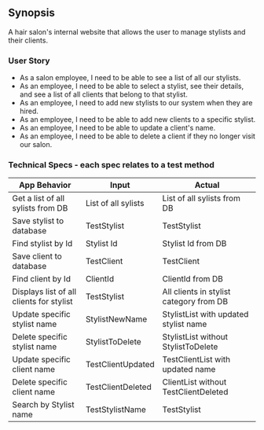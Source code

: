 ## Synopsis

A hair salon's internal website that allows the user to manage stylists and their clients.


### User Story


- As a salon employee, I need to be able to see a list of all our stylists.
- As an employee, I need to be able to select a stylist, see their details, and see a list of all clients that belong to that stylist.
- As an employee, I need to add new stylists to our system when they are hired.
- As an employee, I need to be able to add new clients to a specific stylist.
- As an employee, I need to be able to update a client's name.
- As an employee, I need to be able to delete a client if they no longer visit our salon.


### Technical Specs - each spec relates to a test method

| App Behavior | Input | Actual |
|----|----|----|  
|  Get a list of all sylists from DB | List of all sylists | List of all sylists from DB |
|  Save stylist to database  |  TestStylist  |  TestStylist  |
|  Find stylist by Id | Stylist Id | Stylist Id from DB |
| Save client to database | TestClient | TestClient |
|  Find client by Id | ClientId | ClientId from DB |
|  Displays list of all clients for stylist | TestStylist | All clients in stylist category from DB |
| Update specific stylist name | StylistNewName | StylistList with updated stylist name |
| Delete specific stylist name | StylistToDelete  | StylistList without StylistToDelete  |
| Update specific client name | TestClientUpdated | TestClientList with updated name |
| Delete specific client name | TestClientDeleted  | ClientList without TestClientDeleted|
| Search by Stylist name | TestStylistName | TestStylist |
